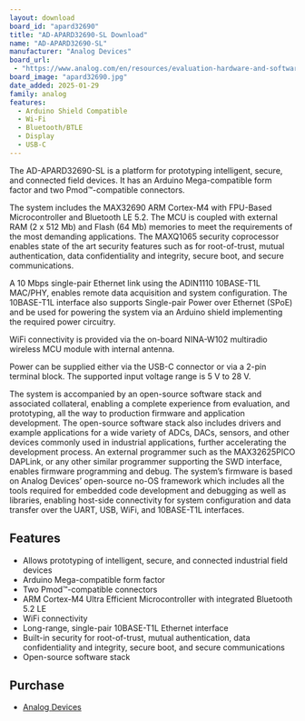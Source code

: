 ```yaml
---
layout: download
board_id: "apard32690"
title: "AD-APARD32690-SL Download"
name: "AD-APARD32690-SL"
manufacturer: "Analog Devices"
board_url:
 - "https://www.analog.com/en/resources/evaluation-hardware-and-software/evaluation-boards-kits/ad-apard32690-sl.html"
board_image: "apard32690.jpg"
date_added: 2025-01-29
family: analog
features:
  - Arduino Shield Compatible
  - Wi-Fi
  - Bluetooth/BTLE
  - Display
  - USB-C
---
```


The AD-APARD32690-SL is a platform for prototyping intelligent, secure, and connected field devices. It has an Arduino Mega-compatible form factor and two Pmod™-compatible connectors.

The system includes the MAX32690 ARM Cortex-M4 with FPU-Based Microcontroller and Bluetooth LE 5.2. The MCU is coupled with external RAM (2 x 512 Mb) and Flash (64 Mb) memories to meet the requirements of the most demanding applications. The MAXQ1065 security coprocessor enables state of the art security features such as for root-of-trust, mutual authentication, data confidentiality and integrity, secure boot, and secure communications.

A 10 Mbps single-pair Ethernet link using the ADIN1110 10BASE-T1L MAC/PHY, enables remote data acquisition and system configuration. The 10BASE-T1L interface also supports Single-pair Power over Ethernet (SPoE) and be used for powering the system via an Arduino shield implementing the required power circuitry.

WiFi connectivity is provided via the on-board NINA-W102 multiradio wireless MCU module with internal antenna.

Power can be supplied either via the USB-C connector or via a 2-pin terminal block. The supported input voltage range is 5 V to 28 V.

The system is accompanied by an open-source software stack and associated collateral, enabling a complete experience from evaluation, and prototyping, all the way to production firmware and application development. The open-source software stack also includes drivers and example applications for a wide variety of ADCs, DACs, sensors, and other devices commonly used in industrial applications, further accelerating the development process. An external programmer such as the MAX32625PICO DAPLink, or any other similar programmer supporting the SWD interface, enables firmware programming and debug. The system’s firmware is based on Analog Devices’ open-source no-OS framework which includes all the tools required for embedded code development and debugging as well as libraries, enabling host-side connectivity for system configuration and data transfer over the UART, USB, WiFi, and 10BASE-T1L interfaces.

## Features

- Allows prototyping of intelligent, secure, and connected industrial field devices
- Arduino Mega-compatible form factor
- Two Pmod™-compatible connectors
- ARM Cortex-M4 Ultra Efficient Microcontroller with integrated Bluetooth 5.2 LE
- WiFi connectivity
- Long-range, single-pair 10BASE-T1L Ethernet interface
- Built-in security for root-of-trust, mutual authentication, data confidentiality and integrity, secure boot, and secure communications
- Open-source software stack

## Purchase

* [Analog Devices](https://www.analog.com/en/resources/evaluation-hardware-and-software/evaluation-boards-kits/ad-apard32690-sl.html)